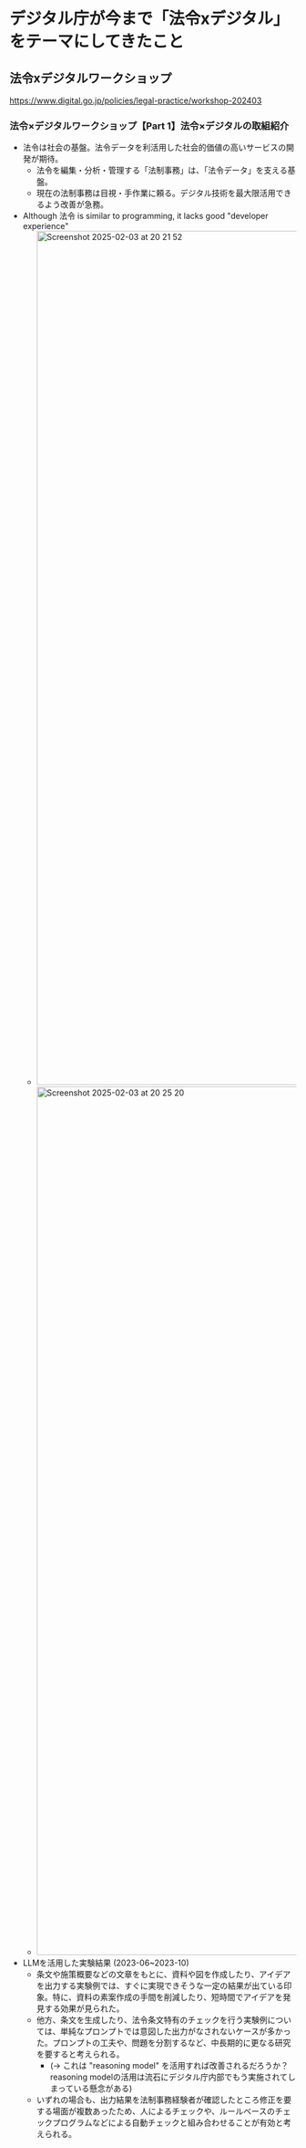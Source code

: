 # デジタル庁が今まで「法令xデジタル」をテーマにしてきたこと

## 法令xデジタルワークショップ

<https://www.digital.go.jp/policies/legal-practice/workshop-202403>

### 法令×デジタルワークショップ【Part 1】法令×デジタルの取組紹介

- 法令は社会の基盤。法令データを利活用した社会的価値の高いサービスの開発が期待。
    - 法令を編集・分析・管理する「法制事務」は、「法令データ」を支える基盤。
    - 現在の法制事務は目視・手作業に頼る。デジタル技術を最大限活用できるよう改善が急務。
- Although 法令 is similar to programming, it lacks good "developer experience"
    - <img width="1497" alt="Screenshot 2025-02-03 at 20 21 52" src="https://github.com/user-attachments/assets/3ae820e9-26a4-4538-8d93-b30308686575" />
    - <img width="1522" alt="Screenshot 2025-02-03 at 20 25 20" src="https://github.com/user-attachments/assets/d5737b73-d758-4194-99d3-6b75e4af5fac" />
- LLMを活用した実験結果 (2023-06~2023-10)
    - 条文や施策概要などの文章をもとに、資料や図を作成したり、アイデアを出力する実験例では、すぐに実現できそうな一定の結果が出ている印象。特に、資料の素案作成の手間を削減したり、短時間でアイデアを発見する効果が見られた。
    - 他方、条文を生成したり、法令条文特有のチェックを行う実験例については、単純なプロンプトでは意図した出力がなされないケースが多かった。プロンプトの工夫や、問題を分割するなど、中長期的に更なる研究を要すると考えられる。
        - (-> これは "reasoning model" を活用すれば改善されるだろうか？reasoning modelの活用は流石にデジタル庁内部でもう実施されてしまっている懸念がある)
    - いずれの場合も、出力結果を法制事務経験者が確認したところ修正を要する場面が複数あったため、人によるチェックや、ルールベースのチェックプログラムなどによる自動チェックと組み合わせることが有効と考えられる。
